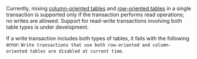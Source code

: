 Currently, mixing [column-oriented tables](../concepts/glossary.md#column-oriented-table) and [row-oriented tables](../concepts/glossary.md#row-oriented-table) in a single transaction is supported only if the transaction performs read operations; no writes are allowed. Support for read-write transactions involving both table types is under development.

If a write transaction includes both types of tables, it fails with the following error: `Write transactions that use both row-oriented and column-oriented tables are disabled at current time`.